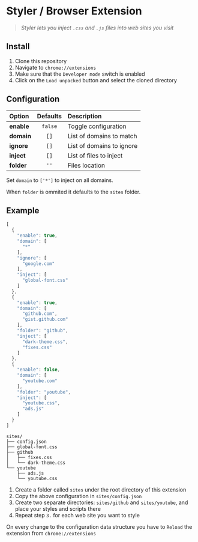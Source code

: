 
# Styler / Browser Extension

> _Styler lets you inject `.css` and `.js` files into web sites you visit_

## Install

1. Clone this repository
2. Navigate to `chrome://extensions`
3. Make sure that the `Developer mode` switch is enabled
4. Click on the `Load unpacked` button and select the cloned directory


## Configuration

Option     | Defaults | Description
:---       | :--:     | :---
__enable__ | `false`  | Toggle configuration
__domain__ | `[]`     | List of domains to match
__ignore__ | `[]`     | List of domains to ignore
__inject__ | `[]`     | List of files to inject
__folder__ | `''`     | Files location

Set `domain` to `['*']` to inject on all domains.

When `folder` is ommited it defaults to the `sites` folder.

## Example

```js
[
  {
    "enable": true,
    "domain": [
      "*"
    ],
    "ignore": [
      "google.com"
    ],
    "inject": [
      "global-font.css"
    ]
  },
  {
    "enable": true,
    "domain": [
      "github.com",
      "gist.github.com"
    ],
    "folder": "github",
    "inject": [
      "dark-theme.css",
      "fixes.css"
    ]
  },
  {
    "enable": false,
    "domain": [
      "youtube.com"
    ],
    "folder": "youtube",
    "inject": [
      "youtube.css",
      "ads.js"
    ]
  }
]
```

```
sites/
├── config.json
├── global-font.css
├── github
│   ├── fixes.css
│   └── dark-theme.css
└── youtube
    ├── ads.js
    └── youtube.css

```

1. Create a folder called `sites` under the root directory of this extension
2. Copy the above configuration in `sites/config.json`
3. Create two separate directories: `sites/github` and `sites/youtube`, and place your styles and scripts there
4. Repeat step `3.` for each web site you want to style

On every change to the configuration data structure you have to `Reload` the extension from `chrome://extensions`

